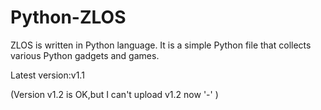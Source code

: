# Python-ZLOS
ZLOS is written in Python language. It is a simple Python file that collects various Python gadgets and games.

Latest version:v1.1

(Version v1.2 is OK,but I can't upload v1.2 now '-' )

